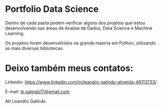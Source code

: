 # Portfolio Data Science

Dentro de cada pasta podem verificar alguns dos projetos que estou desenvolvendo nas áreas de Analise de Dados, Data Science e Machine Learning.

Os projetos foram desenvolvidos na grande maioria em Python, utilizando as mais diversas bibliotecas.

# Deixo também meus contatos:
Linkedin: https://www.linkedin.com/in/leandro-galindo-almeida-46113733/

E-mail: le.galindo17@gmail.com

Att
Leandro Galindo
